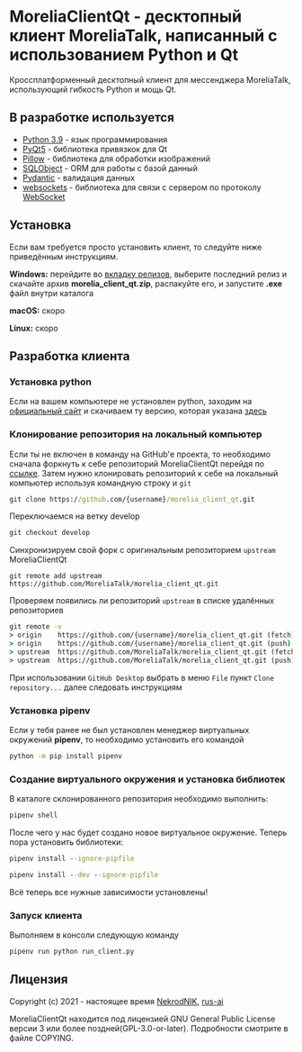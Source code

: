 # MoreliaClientQt - десктопный клиент MoreliaTalk, написанный с использованием Python и Qt

Кроссплатформенный десктопный клиент для мессенджера MoreliaTalk, использующий гибкость Python и мощь Qt.

## В разработке используется

- [Python 3.9](https://www.python.org/) - язык программирования
- [PyQt5](https://www.riverbankcomputing.com/static/Docs/PyQt5/) - библиотека привязкок для Qt
- [Pillow](https://python-pillow.org/) - библиотека для обработки изображений
- [SQLObject](http://sqlobject.org/) - ORM для работы с базой данный
- [Pydantic](https://pydantic-docs.helpmanual.io/) - валидация данных
- [websockets](https://websockets.readthedocs.io/en/stable/) - библиотека для связи с сервером по протоколу [WebSocket](https://developer.mozilla.org/ru/docs/Web/API/WebSocket)

## Установка

Если вам требуется просто установить клиент, то следуйте ниже приведённым инструкциям.

**Windows:** перейдите во [вкладку релизов](https://github.com/MoreliaTalk/morelia_client_qt/releases), выберите последний релиз и скачайте архив **morelia_client_qt.zip**, распакуйте его, и запустите **.exe** файл внутри каталога

**macOS:** скоро

**Linux:** скоро

## Разработка клиента

### Установка python

Если на вашем компьютере не установлен python, заходим на [официальный сайт](https://www.python.org/) и скачиваем ту версию, которая указана [здесь](#в-разработке-используется)

### Клонирование репозитория на локальный компьютер

Если ты не включен в команду на GitHub'е проекта, то необходимо сначала форкнуть к себе репозиторий MoreliaClientQt перейдя по [ссылке](https://github.com/MoreliaTalk/morelia_client_qt/fork). Затем нужно клонировать репозиторий к себе на локальный компьютер используя командную строку и `git`

```cmd
git clone https://github.com/{username}/morelia_client_qt.git
```

Переключаемся на ветку develop

```cmd
git checkout develop
```

Синхронизируем свой форк с оригинальным репозиторием `upstream` MoreliaClientQt

```
git remote add upstream https://github.com/MoreliaTalk/morelia_client_qt.git
```

Проверяем появились ли репозиторий `upstream` в списке удалённых репозиториев

```cmd
git remote -v
> origin    https://github.com/{username}/morelia_client_qt.git (fetch)
> origin    https://github.com/{username}/morelia_client_qt.git (push)
> upstream  https://github.com/MoreliaTalk/morelia_client_qt.git (fetch)
> upstream  https://github.com/MoreliaTalk/morelia_client_qt.git (push)
```

При использовании `GitHub Desktop` выбрать в меню `File` пункт `Clone repository...` далее следовать инструкциям

### Установка pipenv

Если у тебя ранее не был установлен менеджер виртуальных окружений **pipenv**, то необходимо установить его командой

```cmd
python -m pip install pipenv
```

### Создание виртуального окружения и установка библиотек

В каталоге склонированного репозитория необходимо выполнить:

```cmd
pipenv shell
```

После чего у нас будет создано новое виртуальное окружение. Теперь пора установить библиотеки:

```cmd
pipenv install --ignore-pipfile
```

```cmd
pipenv install --dev --ignore-pipfile
```

Всё теперь все нужные зависимости установлены!

### Запуск клиента

Выполняем в консоли следующую команду

```cmd
pipenv run python run_client.py
```

## Лицензия

Copyright (c) 2021 - настоящее время [NekrodNIK](https://github.com/NekrodNIK), [rus-ai](https://github.com/rus-ai)

MoreliaClientQt находится под лицензией GNU General Public License версии 3 или более поздней(GPL-3.0-or-later). Подробности смотрите в файле COPYING.

